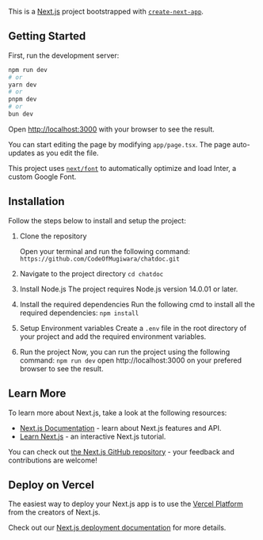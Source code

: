 This is a [Next.js](https://nextjs.org/) project bootstrapped with [`create-next-app`](https://github.com/vercel/next.js/tree/canary/packages/create-next-app).

## Getting Started

First, run the development server:

```bash
npm run dev
# or
yarn dev
# or
pnpm dev
# or
bun dev
```

Open [http://localhost:3000](http://localhost:3000) with your browser to see the result.

You can start editing the page by modifying `app/page.tsx`. The page auto-updates as you edit the file.

This project uses [`next/font`](https://nextjs.org/docs/basic-features/font-optimization) to automatically optimize and load Inter, a custom Google Font.

## Installation

Follow the steps below to install and setup the project:

1. Clone the repository

   Open your terminal and run the following command:
   ```https://github.com/CodeOfMugiwara/chatdoc.git```

2. Navigate to the project directory
   `cd chatdoc`

3. Install Node.js
   The project requires Node.js version 14.0.01 or later.

4. Install the required dependencies
   Run the following cmd to install all the required dependencies:
   `npm install`

5. Setup Environment variables
   Create a `.env` file in the root directory of your project and add the required environment variables.

6. Run the project
   Now, you can run the project using the following command:
   `npm run dev`
   open http://localhost:3000 on your prefered browser to see the result.

## Learn More

To learn more about Next.js, take a look at the following resources:

- [Next.js Documentation](https://nextjs.org/docs) - learn about Next.js features and API.
- [Learn Next.js](https://nextjs.org/learn) - an interactive Next.js tutorial.

You can check out [the Next.js GitHub repository](https://github.com/vercel/next.js/) - your feedback and contributions are welcome!

## Deploy on Vercel

The easiest way to deploy your Next.js app is to use the [Vercel Platform](https://vercel.com/new?utm_medium=default-template&filter=next.js&utm_source=create-next-app&utm_campaign=create-next-app-readme) from the creators of Next.js.

Check out our [Next.js deployment documentation](https://nextjs.org/docs/deployment) for more details.
